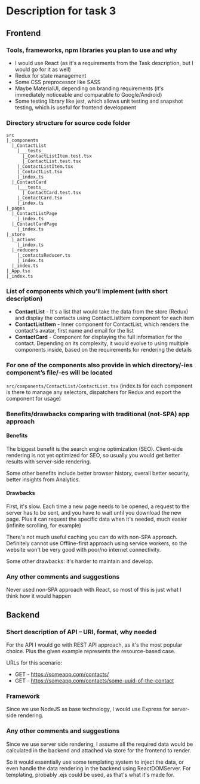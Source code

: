 # Description for task 3

## Frontend

### Tools, frameworks, npm libraries you plan to use and why
* I would use React (as it's a requirements from the Task description, but I would go for it as well)
* Redux for state management
* Some CSS preprocessor like SASS
* Maybe MaterialUI, depending on branding requirements (it's immediately noticeable and comparable to Google/Android)
* Some testing library like jest, which allows unit testing and snapshot testing, which is useful for frontend development 

### Directory structure for source code folder

```
src
|_components
  |_ContactList
    |___tests__
      |_ContactListItem.test.tsx
      |_ContactList.test.tsx
    |_ContactListItem.tsx
    |_ContactList.tsx
    |_index.ts
  |_ContactCard
    |___tests__
      |_ContactCard.test.tsx
    |_ContactCard.tsx
    |_index.ts
|_pages
  |_ContactListPage
    |_index.ts
  |_ContactCardPage
    |_index.ts
|_store
  |_actions
    |_index.ts
  |_reducers
    |_contactsReducer.ts
    |_index.ts
  |_index.ts
|_App.tsx
|_index.ts
```

### List of components which you’ll implement (with short description)
* **ContactList** - It's a list that would take the data from the store (Redux) and
  display the contacts using ContactListItem component for each item
* **ContactListItem** - Inner component for ContactList, which renders the contact's avatar,
  first name and email for the list
* **ContactCard** - Component for displaying the full information for the contact.
  Depending on its complexity, it would evolve to using multiple components inside,
  based on the requirements for rendering the details

### For one of the components also provide in which directory/-ies component’s file/-es will be located
`src/components/ContactList/ContactList.tsx`
(index.ts for each component is there to manage any selectors, dispatchers for Redux and export the component for usage)

### Benefits/drawbacks comparing with traditional (not-SPA) app approach

#### Benefits
The biggest benefit is the search engine optimization (SEO). Client-side rendering is not yet optimized
for SEO, so usually you would get better results with server-side rendering.

Some other benefits include better browser history, overall better security, better insights from Analytics.

#### Drawbacks
First, it's slow. Each time a new page needs to be opened,
a request to the server has to be sent, and you have to wait until you download the new page.
Plus it can request the specific data when it's needed, much easier (infinite scrolling, for example) 

There's not much useful caching you can do with non-SPA approach. Definitely cannot use Offline-first approach
using service workers, so the website won't be very good with poor/no internet connectivity.

Some other drawbacks: it's harder to maintain and develop. 


### Any other comments and suggestions
Never used non-SPA approach with React, so most of this is just what I think how it would happen

## Backend

### Short description of API – URI, format, why needed
For the API I would go with REST API approach, as it's the most popular choice.
Plus the given example represents the resource-based case.

URLs for this scenario:
* GET - https://someapp.com/contacts/
* GET - https://someapp.com/contacts/some-uuid-of-the-contact

### Framework
Since we use NodeJS as base technology, I would use Express for server-side rendering.

### Any other comments and suggestions
Since we use server side rendering, I assume all the required data would be calculated in the backend
and attached via store for the frontend to render.

So it would essentially use some templating system to inject the data, or even handle the data rendering
in the backend using ReactDOMServer. For templating, probably .ejs could be used, as that's what it's made for.
